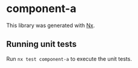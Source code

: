 # component-a

This library was generated with [Nx](https://nx.dev).

## Running unit tests

Run `nx test component-a` to execute the unit tests.
